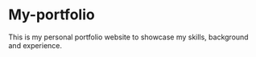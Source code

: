 # My-portfolio
This is my personal portfolio website to showcase my skills, background and experience.
